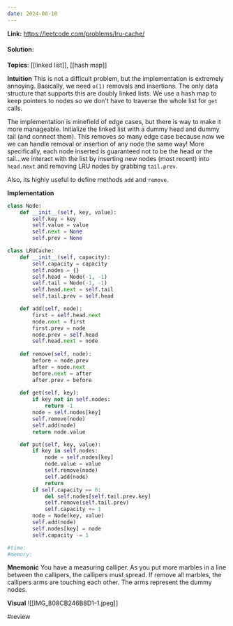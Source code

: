 ```yaml
---
date: 2024-08-10
---
```

**Link:** https://leetcode.com/problems/lru-cache/
#### Solution: 

**Topics**: [[linked list]], [[hash map]]

**Intuition**
This is not a difficult problem, but the implementation is extremely annoying. Basically, we need `o(1)` removals and insertions. The only data structure that supports this are doubly linked lists. We use a hash map to keep pointers to nodes so we don't have to traverse the whole list for `get` calls. 

The implementation is minefield of edge cases, but there is way to make it more manageable. Initialize the linked list with a dummy head and dummy tail (and connect them). This removes so many edge case because now we we can handle removal or insertion of any node the same way! More specifically, each node inserted is guaranteed not to be the head or the tail...we interact with the list by inserting new nodes (most recent) into `head.next` and removing LRU nodes by grabbing `tail.prev`. 

Also, its highly useful to define methods `add` and `remove`. 

**Implementation**
```python
class Node:
	def __init__(self, key, value):
		self.key = key
		self.value = value
		self.next = None
		self.prev = None

class LRUCache:
	def __init__(self, capacity):
		self.capacity = capacity
		self.nodes = {}
		self.head = Node(-1, -1)
		self.tail = Node(-1, -1)
		self.head.next = self.tail
		self.tail.prev = self.head

	def add(self, node):
		first = self.head.next
		node.next = first
		first.prev = node
		node.prev = self.head
		self.head.next = node
			
	def remove(self, node):
		before = node.prev
		after = node.next
		before.next = after
		after.prev = before
		
	def get(self, key):
		if key not in self.nodes:
			return -1
		node = self.nodes[key]
		self.remove(node)
		self.add(node)
		return node.value

	def put(self, key, value):
		if key in self.nodes:
			node = self.nodes[key]
			node.value = value
			self.remove(node)
			self.add(node)
			return
		if self.capacity == 0:
			del self.nodes[self.tail.prev.key]
			self.remove(self.tail.prev)
			self.capacity += 1
		node = Node(key, value)
		self.add(node)
		self.nodes[key] = node
		self.capacity -= 1

#time:
#memory:
```

**Mnemonic**
You have a measuring calliper. As you put more marbles in a line between the callipers, the callipers must spread. If remove all marbles, the callipers arms are touching each other. The arms represent the dummy nodes.

**Visual** 
![[IMG_808CB246B8D1-1.jpeg]]

#review 



